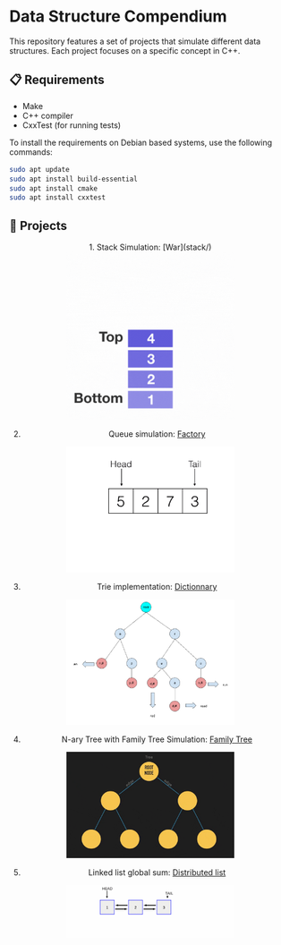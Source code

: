 # Data Structure Compendium


This repository features a set of projects that simulate different data structures. Each project focuses on a specific concept in C++.

## 📋 Requirements
- Make
- C++ compiler
- CxxTest (for running tests)

To install the requirements on Debian based systems, use the following commands:

```bash
sudo apt update
sudo apt install build-essential
sudo apt install cmake
sudo apt install cxxtest
```

## 📂 Projects

<div align="center">
1. Stack Simulation: [War](stack/)

<img src="./img/stack.gif" alt="stack" width="300"/>

2. Queue simulation: [Factory](queue/)

<img src="./img/queue.gif" alt="queue" width="300"/>

3. Trie implementation: [Dictionnary](trie/)

<img src="./img/trie.gif" alt="trie" width="300"/>

4. N-ary Tree with Family Tree Simulation: [Family Tree](family_tree/)

<img src="./img/tree.gif" alt="family_tree" width="300"/>

5. Linked list global sum: [Distributed list](distributed_list/)

<img src="./img/double_linked_list.png" alt="distributed_list" width="300"/>

</div>